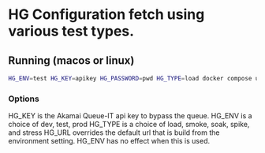 # HG Configuration fetch using various test types.

## Running (macos or linux)

```bash
HG_ENV=test HG_KEY=apikey HG_PASSWORD=pwd HG_TYPE=load docker compose up
```

### Options

HG_KEY is the Akamai Queue-IT api key to bypass the queue.
HG_ENV is a choice of dev, test, prod
HG_TYPE is a choice of load, smoke, soak, spike, and stress
HG_URL overrides the default url that is build from the environment setting. HG_ENV has no effect when this is used.